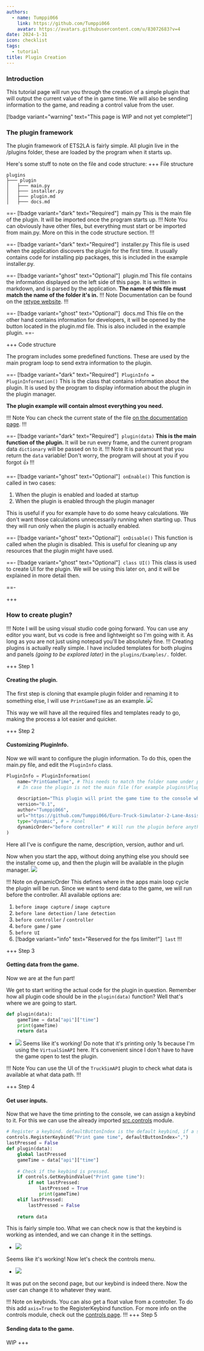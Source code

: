 ```yaml
---
authors: 
  - name: Tumppi066
    link: https://github.com/Tumppi066
    avatar: https://avatars.githubusercontent.com/u/83072683?v=4
date: 2024-1-31
icon: checklist
tags: 
  - tutorial
title: Plugin Creation
---
```


### Introduction
This tutorial page will run you through the creation of a simple plugin that will output the current value of the in game time. 
We will also be sending information to the game, and reading a control value from the user.

[!badge variant="warning" text="This page is WIP and not yet complete!"]

### The plugin framework
The plugin framework of ETS2LA is fairly simple. All plugin live in the /plugins folder, these are loaded by the program when it starts up.

Here's some stuff to note on the file and code structure:
+++ File structure

```
plugins
├─── plugin
│   ├─── main.py
│   ├─── installer.py
│   ├─── plugin.md
│   ├─── docs.md
```

==- [!badge variant="dark" text="Required"] ‎ main.py
This is the main file of the plugin. It will be imported once the program starts up. 
!!! Note
You can obviously have other files, but everything must start or be imported from main.py. More on this in the code structure section.
!!!

==- [!badge variant="dark" text="Required"] ‎ installer.py
This file is used when the application discovers the plugin for the first time. It usually contains code for installing pip packages, this is included in the example installer.py.

==- [!badge variant="ghost" text="Optional"] ‎ plugin.md
This file contains the information displayed on the left side of this page. It is written in markdown, and is parsed by the application. 
**The name of this file must match the name of the folder it's in.**
!!! Note
Documentation can be found on the [retype website](https://retype.com).
!!!

==- [!badge variant="ghost" text="Optional"] ‎ docs.md
This file on the other hand contains information for developers, it will be opened by the button located in the plugin.md file. This is also included in the example plugin.
==-

+++ Code structure

The program includes some predefined functions. These are used by the main program loop to send extra information to the plugin.

==- [!badge variant="dark" text="Required"] ‎ `PluginInfo = PluginInformation()`
This is the class that contains information about the plugin. It is used by the program to display information about the plugin in the plugin manager.

**The plugin example will contain almost everything you need.**

!!! Note
You can check the current state of the file [on the documentation page](https://wiki.tumppi066.fi/docs/plugins/plugin.html).
!!!

==- [!badge variant="dark" text="Required"] ‎ `plugin(data)`
**This is the main function of the plugin.**
It will be run every frame, and the current program data `dictionary` will be passed on to it. 
!!! Note
It is paramount that you return the `data` variable! 
Don't worry, the program will shout at you if you forgot :+1:
!!!

==- [!badge variant="ghost" text="Optional"] ‎ `onEnable()`
This function is called in two cases:

1. When the plugin is enabled and loaded at startup
2. When the plugin is enabled through the plugin manager

This is useful if you for example have to do some heavy calculations. We don't want those calculations unnecessarily running when starting up. Thus they will run only when the plugin is actually enabled.

==- [!badge variant="ghost" text="Optional"] ‎ `onDisable()`
This function is called when the plugin is disabled. This is useful for cleaning up any resources that the plugin might have used.


==- [!badge variant="ghost" text="Optional"] ‎ `class UI()`
This class is used to create UI for the plugin. We will be using this later on, and it will be explained in more detail then.

==-

+++

### How to create plugin?
!!! Note
I will be using visual studio code going forward. You can use any editor you want, but vs code is free and lightweight so I'm going with it. As long as you are not just using notepad you'll be absolutely fine.
!!!
Creating plugins is actually really simple. 
I have included templates for both plugins and panels *(going to be explored later)* in the `plugins/Examples/.` folder.

+++ Step 1
#### Creating the plugin.
The first step is cloning that example plugin folder and renaming it to something else, I will use `PrintGameTime` as an example.
![](../tutorials/assets/PluginCreation/copyPlugin.png)

This way we will have all the required files and templates ready to go, making the process a lot easier and quicker.

+++ Step 2
#### Customizing PluginInfo.
Now we will want to configure the plugin information. To do this, open the main.py file, and edit the `PluginInfo` class.
```python
PluginInfo = PluginInformation(
    name="PrintGameTime", # This needs to match the folder name under plugins (this would mean plugins\Plugin\main.py)
    # In case the plugin is not the main file (for example plugins\Plugin\Plugin.py) then the name would be "Plugin.Plugin"
    
    description="This plugin will print the game time to the console when pressing a defined keybind.\nI addition if the time is past 18:00 it will enable the lights,\nand if it's past 9:00 it will disable them.",
    version="0.1",
    author="Tumppi066",
    url="https://github.com/Tumppi066/Euro-Truck-Simulator-2-Lane-Assist",
    type="dynamic", # = Panel
    dynamicOrder="before controller" # Will run the plugin before anything else in the mainloop (data will be empty)
)
```
Here all I've is configure the name, description, version, author and url.

Now when you start the app, without doing anything else you should see the installer come up, and then the plugin will be available in the plugin manager.
![](../tutorials/assets/PluginCreation/pluginShowsUp.png)

!!! Note on dynamicOrder
This defines where in the apps main loop cycle the plugin will be run. Since we want to send data to the game, we will run before the controller.
All available options are:
1. `before image capture` / `image capture`
2. `before lane detection` / `lane detection`
3. `before controller` / `controller` 
4. `before game` / `game`
5. `before UI`
6. [!badge variant="info" text="Reserved for the fps limiter!"] ‎ `last`
!!!

+++ Step 3
#### Getting data from the game.
Now we are at the fun part!

We get to start writing the actual code for the plugin in question. Remember how all plugin code should be in the `plugin(data)` function? Well that's where we are going to start.
```python
def plugin(data):
    gameTime = data["api"]["time"]
    print(gameTime)
    return data
```
- ![](../tutorials/assets/PluginCreation/printingTime.png)
Seems like it's working!
Do note that it's printing only 1s because I'm using the `VirtualSimAPI` here. It's convenient since I don't have to have the game open to test the plugin.  

!!! Note
You can use the UI of the `TruckSimAPI` plugin to check what data is available at what data path.
!!!

+++ Step 4
#### Get user inputs.
Now that we have the time printing to the console, we can assign a keybind to it.
For this we can use the already imported [src.controls](../src/controls.md) module.
```python
# Register a keybind. defaultButtonIndex is the default keybind, if a string is passed it will be a keyboard event.
controls.RegisterKeybind("Print game time", defaultButtonIndex=",")
lastPressed = False
def plugin(data):
    global lastPressed
    gameTime = data["api"]["time"]
    
    # Check if the keybind is pressed.
    if controls.GetKeybindValue("Print game time"):
        if not lastPressed:
            lastPressed = True
            print(gameTime)
    elif lastPressed:
        lastPressed = False
            
    return data
```
This is fairly simple too. What we can check now is that the keybind is working as intended, and we can change it in the settings.
- ![](../tutorials/assets/PluginCreation/printWithKeybind.png)

Seems like it's working!
Now let's check the controls menu.
- ![](../tutorials/assets/PluginCreation/keybindInControls.png)

It was put on the second page, but our keybind is indeed there. Now the user can change it to whatever they want.

!!! Note on keybinds.
You can also get a float value from a controller. To do this add `axis=True` to the RegisterKeybind function. 
For more info on the controls module, check out the [controls page](https://wiki.tumppi066.fi/docs/src/controls.html).
!!!
+++ Step 5
#### Sending data to the game.
WIP
+++